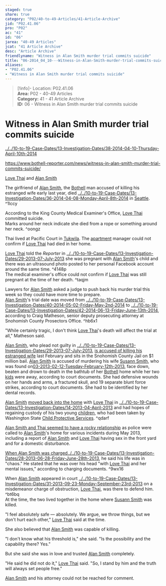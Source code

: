 ```yaml
---  
staged: true  
share: true  
category: "P02/40-to-49-Articles/41-Article-Archive"  
jid: "P02.41.06"  
pro: "P02"  
ac: "41"  
id: "06"  
jarea: "40-49 Articles"  
jcat: "41 Article Archive"  
desc: "Article Archive"  
friendlyname: "Witness in Alan Smith murder trial commits suicide"  
title: "06-2014_04_10---Witness-in-Alan-Smith-murder-trial-commits-suicide"  
aliases:   
- "P02.41.06"  
- "Witness in Alan Smith murder trial commits suicide"  
---  
```

>[!info]- Location: P02.41.06  
>**Area:** P02 - 40-49 Articles  
>**Category:** 41 - 41 Article Archive  
>**ID:** 06 - Witness in Alan Smith murder trial commits suicide  
  
# Witness in Alan Smith murder trial commits suicide  
  
  
  
[../../10-to-19-Case-Dates/13-Investigation-Dates/38-2014-04-10-Thursday-April-10th-2014](../../10-to-19-Case-Dates/13-Investigation-Dates/38-2014-04-10-Thursday-April-10th-2014.md#)  
  
<https://www.bothell-reporter.com/news/witness-in-alan-smith-murder-trial-commits-suicide/>  
  
   
  
[Love Thai](../../70-to-79-People/73-Family-and-Friends/03-Love-Thai.md#) and [Alan Smith](../../70-to-79-People/72-Suspects-and-People-of-Interest/02-Alan-Smith.md#)  
  
The girlfriend of [Alan Smith](../../70-to-79-People/72-Suspects-and-People-of-Interest/02-Alan-Smith.md#.md#), the [Bothell](../../50-to-59-Investigation/52-Key-Locations/05-Bothell.md#) man accused of killing his estranged wife early last year, died [../../10-to-19-Case-Dates/13-Investigation-Dates/36-2014-04-08-Monday-April-8th-2014](../../10-to-19-Case-Dates/13-Investigation-Dates/36-2014-04-08-Monday-April-8th-2014.md#) in [Seattle](geo:47.6038321,-122.330062). ^1lccy  
  
According to the King County Medical Examiner's Office, [Love Thai](../../70-to-79-People/73-Family-and-Friends/03-Love-Thai.md#) committed suicide.    
Marks around her neck indicate she died from a rope or something around her neck. ^oongz  
  
Thai lived at Pacific Court in [Tukwila](geo:47.4627356,-122.2559156). The [apartment](../../50-to-59-Investigation/52-Key-Locations/06-Apartment.md#) manager could not confirm if [Love Thai](../../70-to-79-People/73-Family-and-Friends/03-Love-Thai.md#) had died in her home.  
  
[Love Thai](../../70-to-79-People/73-Family-and-Friends/03-Love-Thai.md#) told the _Reporter_ in [../../10-to-19-Case-Dates/13-Investigation-Dates/29-2013-07-July-2013](../../10-to-19-Case-Dates/13-Investigation-Dates/29-2013-07-July-2013.md#) she was pregnant with [Alan Smith](../../70-to-79-People/72-Suspects-and-People-of-Interest/02-Alan-Smith.md#.md#)'s child and there was an ultrasound photo posted to her personal Facebook account around the same time. ^4148p    
The medical examiner's office could not confirm if [Love Thai](../../70-to-79-People/73-Family-and-Friends/03-Love-Thai.md#) was still pregnant at the time of her death. ^taqjm  
  
Lawyers for [Alan Smith](../../70-to-79-People/72-Suspects-and-People-of-Interest/02-Alan-Smith.md#.md#) asked a judge to push back his murder trial this week so they could have more time to prepare.    
[Alan Smith](../../70-to-79-People/72-Suspects-and-People-of-Interest/02-Alan-Smith.md#.md#)'s trial date was moved from [../../10-to-19-Case-Dates/13-Investigation-Dates/40-2014-05-02-Friday-May-2nd-2014](../../10-to-19-Case-Dates/13-Investigation-Dates/40-2014-05-02-Friday-May-2nd-2014.md#) to [../../10-to-19-Case-Dates/13-Investigation-Dates/42-2014-06-13-Friday-June-13th-2014](../../10-to-19-Case-Dates/13-Investigation-Dates/42-2014-06-13-Friday-June-13th-2014.md#), according to Craig Matheson, senior deputy prosecuting attorney at Snohomish County Prosectors Office. ^hb6x1  
  
"While certainly tragic, I don't think [Love Thai](../../70-to-79-People/73-Family-and-Friends/03-Love-Thai.md#)'s death will affect the trial at all," Matheson said.  
  
[Alan Smith](../../70-to-79-People/72-Suspects-and-People-of-Interest/02-Alan-Smith.md#.md#), who plead not guilty in [../../10-to-19-Case-Dates/13-Investigation-Dates/29-2013-07-July-2013](../../10-to-19-Case-Dates/13-Investigation-Dates/29-2013-07-July-2013.md#.md#), [is accused of killing his estranged wife](http://www.bothell-reporter.com/news/194405941.html) last February and sits in the Snohomish County Jail on $1 million bail. [Alan Smith](../../70-to-79-People/72-Suspects-and-People-of-Interest/02-Alan-Smith.md#.md#) is accused of murdering his wife [Susann Smith](../../70-to-79-People/71-Victims/02-Susann-Smith.md#), who was found on[03-2013-02-12-Tuesday-February-12th-2013](../../10-to-19-Case-Dates/12-Crime-Dates/03-2013-02-12-Tuesday-February-12th-2013.md#), face down, beaten and drown to death in the bathtub of her [Bothell](../../50-to-59-Investigation/52-Key-Locations/05-Bothell.md#.md#) home while her two [kids](../../70-to-79-People/73-Family-and-Friends/08-Children.md#) were away, according to court documents. She had defensive wounds on her hands and arms, a fractured skull, and 19 separate blunt force strikes, according to court documents. She had to be identified by her dental records.  
  
[Alan Smith](../../70-to-79-People/72-Suspects-and-People-of-Interest/02-Alan-Smith.md#.md#) [moved back into the home](http://www.bothell-reporter.com/news/204131081.html) with [Love Thai](../../70-to-79-People/73-Family-and-Friends/03-Love-Thai.md#) in [../../10-to-19-Case-Dates/13-Investigation-Dates/14-2013-04-April-2013](../../10-to-19-Case-Dates/13-Investigation-Dates/14-2013-04-April-2013.md#) and had hopes of regaining custody of his two young [children](../../70-to-79-People/73-Family-and-Friends/08-Children.md#.md#), who had been taken by Washington State [Child Protective Services](../../70-to-79-People/75-Police-and-Detectives/08-CPS.md#). ^qdarf  
  
[Alan Smith and Thai seemed to have a rocky relationship](http://www.bothell-reporter.com/news/208901791.html) as police were called to [Alan Smith](../../70-to-79-People/72-Suspects-and-People-of-Interest/02-Alan-Smith.md#.md#)'s home for various incidents during May 2013, including a report of [Alan Smith](../../70-to-79-People/72-Suspects-and-People-of-Interest/02-Alan-Smith.md#.md#) and [Love Thai](../../70-to-79-People/73-Family-and-Friends/03-Love-Thai.md#) having sex in the front yard and for a domestic disturbance.  
  
[When Alan Smith was charged](http://www.bothell-reporter.com/news/213571071.html)[../../10-to-19-Case-Dates/13-Investigation-Dates/28-2013-06-28-Friday-June-28th-2013](../../10-to-19-Case-Dates/13-Investigation-Dates/28-2013-06-28-Friday-June-28th-2013.md#), he said his life was in "chaos." He stated that he was over his head "with [Love Thai](../../70-to-79-People/73-Family-and-Friends/03-Love-Thai.md#) and her mental issues," according to charging documents. ^9wx16  
  
When [Alan Smith](../../70-to-79-People/72-Suspects-and-People-of-Interest/02-Alan-Smith.md#.md#) appeared in court [../../10-to-19-Case-Dates/13-Investigation-Dates/31-2013-09-23-Monday-September-23rd-2013](../../10-to-19-Case-Dates/13-Investigation-Dates/31-2013-09-23-Monday-September-23rd-2013.md#) on a misdemeanor charge of obstruction, [Love Thai](../../70-to-79-People/73-Family-and-Friends/03-Love-Thai.md#), was there to defend him. ^bt6bq    
At the time, the two lived together in the home where [Susann Smith](../../70-to-79-People/71-Victims/02-Susann-Smith.md#.md#) was killed.  
  
"I feel absolutely safe — absolutely. We argue, we throw things, but we don't hurt each other," [Love Thai](../../70-to-79-People/73-Family-and-Friends/03-Love-Thai.md#) said at the time.  
  
She also believed that [Alan Smith](../../70-to-79-People/72-Suspects-and-People-of-Interest/02-Alan-Smith.md#.md#) was capable of killing.  
  
"I don't know what his threshold is," she said. "Is the possibility and the capability there? Yes."  
  
But she said she was in love and trusted [Alan Smith](../../70-to-79-People/72-Suspects-and-People-of-Interest/02-Alan-Smith.md#.md#) completely.  
  
"He said he did not do it," [Love Thai](../../70-to-79-People/73-Family-and-Friends/03-Love-Thai.md#) said. "So, I stand by him and the truth will always set people free."  
  
[Alan Smith](../../70-to-79-People/72-Suspects-and-People-of-Interest/02-Alan-Smith.md#.md#) and his attorney could not be reached for comment.  
